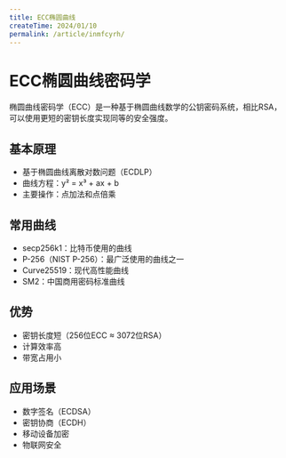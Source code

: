 ```yaml
---
title: ECC椭圆曲线
createTime: 2024/01/10
permalink: /article/inmfcyrh/
---
```


# ECC椭圆曲线密码学

椭圆曲线密码学（ECC）是一种基于椭圆曲线数学的公钥密码系统，相比RSA，可以使用更短的密钥长度实现同等的安全强度。

## 基本原理

- 基于椭圆曲线离散对数问题（ECDLP）
- 曲线方程：y² = x³ + ax + b
- 主要操作：点加法和点倍乘

## 常用曲线

- secp256k1：比特币使用的曲线
- P-256（NIST P-256）：最广泛使用的曲线之一
- Curve25519：现代高性能曲线
- SM2：中国商用密码标准曲线

## 优势

- 密钥长度短（256位ECC ≈ 3072位RSA）
- 计算效率高
- 带宽占用小

## 应用场景

- 数字签名（ECDSA）
- 密钥协商（ECDH）
- 移动设备加密
- 物联网安全
